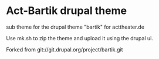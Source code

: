 # Act-Bartik drupal theme
sub theme for the drupal theme "bartik" for acttheater.de

Use mk.sh to zip the theme and upload it using the drupal ui.

Forked from git://git.drupal.org/project/bartik.git 
